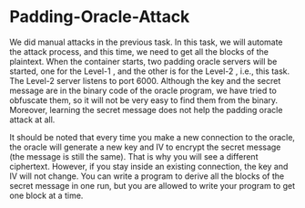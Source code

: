 # Padding-Oracle-Attack

We did manual attacks in the previous task. In this task, we will automate the attack process, and this time,
we need to get all the blocks of the plaintext. When the container starts, two padding oracle servers will 
be started, one for the Level-1 , and the other is for the Level-2 , i.e., this task. The Level-2 server
listens to port 6000. Although the key and the secret message are in the binary code of the oracle program,
we have tried to obfuscate them, so it will not be very easy to find them from the binary. Moreover, learning
the secret message does not help the padding oracle attack at all. 

It should be noted that every time you make a new connection to the oracle, the oracle will generate a
new key and IV to encrypt the secret message (the message is still the same). That is why you will see a
different ciphertext. However, if you stay inside an existing connection, the key and IV will not change.
You can write a program to derive all the blocks of the secret message in one run, but you are allowed
to write your program to get one block at a time. 
